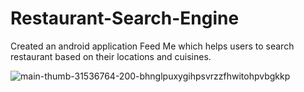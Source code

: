 # Restaurant-Search-Engine
Created an android application Feed Me which helps users to search restaurant based on their locations and cuisines.  

![main-thumb-31536764-200-bhnglpuxygihpsvrzzfhwitohpvbgkkp](https://cloud.githubusercontent.com/assets/11257521/19174109/51ee36d4-8be1-11e6-80c2-71c5e52a11ee.jpeg)
